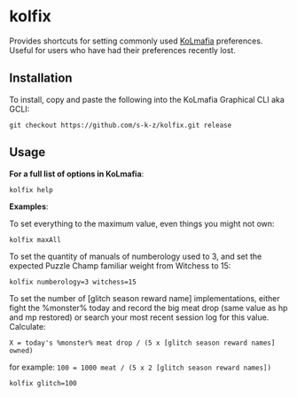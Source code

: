 # kolfix

Provides shortcuts for setting commonly used [KoLmafia](https://github.com/kolmafia/kolmafia/) preferences. Useful for users who have had their preferences recently lost.

## Installation

To install, copy and paste the following into the KoLmafia Graphical CLI aka GCLI:

```
git checkout https://github.com/s-k-z/kolfix.git release
```

## Usage

__For a full list of options in KoLmafia__:
```
kolfix help
```

__Examples__:


To set everything to the maximum value, even things you might not own:
```
kolfix maxAll
```

To set the quantity of manuals of numberology used to 3, and set the expected Puzzle Champ familiar weight from Witchess to 15:
```
kolfix numberology=3 witchess=15
```

To set the number of [glitch season reward name] implementations, either fight the %monster% today and record the big meat drop (same value as hp and mp restored) or search your most recent session log for this value. Calculate: 

`X = today's %monster% meat drop / (5 x [glitch season reward names] owned)`

for example: `100 = 1000 meat / (5 x 2 [glitch season reward names])`
```
kolfix glitch=100
```